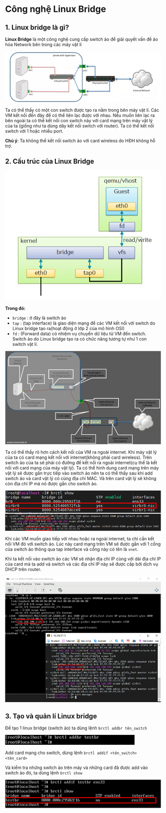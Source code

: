 # Công nghệ Linux Bridge

## 1. Linux bridge là gì? 

**Linux Bridge** là một công nghệ cung cấp switch ảo để giải quyết vấn đề ảo hóa Network bên trong các máy vật lí

<img src="..\images\Screenshot_100.png">

Ta có thể thấy có một con switch được tạo ra nằm trong bên máy vật lí. Các VM kết nối đến đây để có thể liên lạc được với nhau. Nếu muốn liên lạc ra bên ngoài ta có thể kết nối con switch này với card mạng trên máy vật lý của ta (giống như ta dùng dây kết nối switch với router). Ta có thể kết nối switch với 1 hoặc nhiều port.

**Chú ý**: Ta không thể kết nối switch ảo với card wireless do HĐH không hỗ trợ.

## 2. Cấu trúc của Linux Bridge

<img src="..\images\Screenshot_101.png">

**Trong đó:**

- `bridge` : ở đây là switch ảo
- `tap` : (tap interface) là giao diện mạng để các VM kết nối với switch do Linux bridge tạo ra(hoạt động ở lớp 2 của mô hình OSI)
- `fd` : (Forward data) có nhiệm vụ chuyển dữ liệu từ VM đến switch. Switch ảo do Linux bridge tạo ra có chức năng tương tự như 1 con switch vật lí.

<img src = "..\images\Screenshot_102.png">

Ta có thể thấy rõ hơn cách kết nối của VM ra ngoài internet. Khi máy vật lý của ta có card mạng kết nối với internet(không phải card wireless). Trên switch ảo của ta sẽ phải có đường để kết nối ra ngoài internet(cụ thể là kết nối với card mạng của máy vật lý). Ta có thể hình dung card mạng trên máy vật lý sẽ được gắn trực tiếp vào switch ảo nên ta có thể thấy sau khi add switch ảo và card vật lý có cùng địa chỉ MAC. Và trên card vật lý sẽ không còn địa chỉ IP mà nó được gắn cho switch ảo.

<img src= "..\images\Screenshot_103.png">

<img src = "..\images\Screenshot_104.png">

Khi các VM muốn giao tiếp với nhau hoặc ra ngoài internet, ta chỉ cần kết nối VM đó với switch ảo. Lúc này card mạng trên VM sẽ được gắn với 1 cổng của switch ảo thông qua tap interface và cổng này có tên là `vnet`. 

Khi ta kết nối vào switch ảo các VM sẽ nhận địa chỉ IP cùng với dải địa chỉ IP của card mà ta add và switch và các địa chỉ IP này sẽ được cấp bởi dịch vụ DHCP trên router.

<img src = "..\images\Screenshot_105.png">

## 3. Tạo và quản lí Linux bridge
Để tạo 1 linux bridge (switch ảo) ta dùng lệnh `brctl addbr tên_switch`

<img src="..\images\Screenshot_106.png">

Add card mạng cho switch, dùng lệnh `brctl addif <tên_switch> <tên_card>`

Và kiểm tra những switch ảo trên máy và những card đã được add vào switch ảo đó, ta dùng lệnh `brctl show`

<img src="..\images\Screenshot_107.png">

